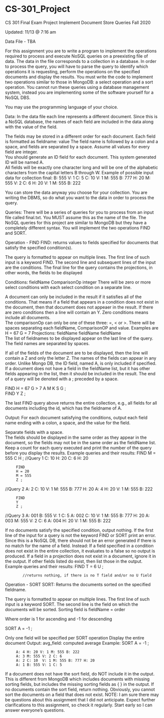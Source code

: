 # CS-301_Project
 CS 301 Final Exam Project 
 Implement Document Store Queries
Fall 2020

 Updated: 11/13 @ 7:16 am


Data File - TBA

For this assignment you are to write a program to implement the operations required to process and execute NoSQL queries on a preexisting file of data.  The data in the file corresponds to a collection in a database.  In order to process the query, you will have to parse the query to identify which operations it is requesting, perform the operations on the specified documents and display the results.  You must write the code to implement two operations similar to those in MongoDB: a select operation and a sort operation. You cannot run these queries using a database management system, instead you are implementing some of the software yourself for a NoSQL DBS. 

You may use the programming language of your choice. 

Data:   In the data file each line represents a different document.  Since this is a NoSQL database, the names of each field are included in the data along with the value of the field.  

The fields may be stored in a different order for each document.  Each field is formatted as
         fieldname: value
The field name is followed by a colon and a space, and fields are separated by a space. 
Assume all values for every field are integer.  
You should generate an ID field for each document.  This system generated ID will be named A.  
All fields will be exactly one character long and will be one of the alphabetic characters from the capital letters B through W.
Example of possible input data for collection final:
            B: 555 V: 1 C: 5
            C: 10  V: 1 M: 555 B: 777 H: 20
            M: 555 V: 2 C: 6
            H: 20 V: 1 M: 555 B: 222

You can store the data anyway you choose for your collection.  You are writing the DBMS, so do what you want to the data in order to process the query.

Queries:   There will be a series of queries for you to process from an input file called final.txt.  You MUST assume this as the name of the file. The NoSQL queries for this project are similar to MongoDB but they have a completely different syntax. You will implement the two operations FIND and SORT.

Operation - FIND
FIND: returns values to fields specified for documents that satisfy the specified condition(s).

The query is formatted to appear on multiple lines. 
The first line of such input is a keyword FIND.
The second line and subsequent lines of the input are the conditions.
The final line for the query contains the projections, in other words, the fields to be displayed
 

Conditions:  fieldName ComparisonOp integer
There will be zero or more select conditions with each select condition on a separate line.

A document can only be included in the result if it satisfies all of the conditions.  That means if a field that appears in a condition does not exist in the document, then that document does not appeaer in the result.
If there are zero conditions then a line will contain an Y. Zero conditions means include all documents.  
The comparisonOp can only be one of these three:  =, < or >.
There will be spaces separating each fieldName, ComparisonOP and value.  Examples are
                   H = 67
                  G = 7
Projections:   fieldName fieldName fieldName  
The list of fieldnames to be displayed appear on the last line of the query. The field names are separated by spaces. 

If all of the fields of the document are to be displayed, then the line will contain a Z and only the letter Z.
The names of the fields can appear in any order.
Unlike Mongo DB, the ID field, named A, is only included if specified.  If a document does not have a field in the fieldName list, but it has other fields appearing in the list, then it should be included in the result. 
The end of a query will be denoted with a ; preceded by a space. 

FIND
H = 67
G > 7
A M K S G ;        
FIND
Y
Z ;

The last FIND query above returns the entire collection, e.g., all fields for all documents including the id, which has the fieldname of A.

Output:  For each document satisfying the conditions, output each field name ending with a colon, a space, and the value for the field. 

Separate fields with a space.  
The fields should be displayed in the same order as they appear in the document, so the fields may not be in the same order as the fieldName list. 
Keep a count for each query executed and print the number of the query before you display the results. 
Example queries and their results:
         FIND
         M = 555
         C H ;
//Query 1
            C: 10 H: 20
            C: 6 
          H: 20

         FIND
         H = 20
         M = 555
         Z ; 
//Query 2
          A: 2 C: 10  V: 1 M: 555 B: 777 H: 20
            A: 4  H: 20 V: 1 M: 555 B: 222


         FIND
         Y
         Z ;
//Query 3
            A: 001 B: 555 V: 1 C: 5
            A: 002 C: 10  V: 1 M: 555 B: 777 H: 20
            A: 003 M: 555 V: 2 C: 6
            A: 004 H: 20 V: 1 M: 555 B: 222

If no documents satisfy the specified condition, output nothing.
If the first line of the input for a query is not the keyword FIND or SORT print an error. 
Since this is a NoSQL DB, there should not be an error generated if there is no match for the name of a field.  Instead:
If a field specified in a condition does not exist in the entire collection, it evaluates to a false so no output is produced. 
If a field in a projection does not exist in a document, ignore it in the output.  If other fields listed do exist, then list those in the output.
Example queries and their results:
          FIND
          T = 6
          U ;
        
            //returns nothing, if there is no T field and/or no U field

Operation -  SORT
SORT:  Returns the documents sorted on the specified fieldname.

The query is formatted to appear on multiple lines. 
The first line of such input is a keyword SORT.
The second line is the field on which the documents will be sorted. 
Sorting field is fieldName = order

Where order is 1 for ascending and -1 for descending

SORT
A = -1 ;

Only one field will be specified per SORT operation
Display the entire document
Output:   avg_field: computed average
Example:
         SORT
         A = -1 ;

         A: 4 H: 20 V: 1 M: 555 B: 222
         A: 3 M: 555 V: 2 C: 6
         A: 2 C: 10  V: 1 M: 555 B: 777 H: 20
         A: 1 B: 555 V: 1 C: 5

If a document does not have the sort field, do NOT include it in the output.  This is different from MongoDB which includes documents with missing sorting fields, but includes the missing sorting fields as { } in the output.
If no documents contain the sort field, return nothing.  Obviously, you cannot sort the documents on a field that does not exist.
NOTE:  I am sure there may be questions about this assignment that I did not anticipate.  Expect further clarifications to this assignment, so check it regularly.  Start early so I can answer everyone’s questions.
